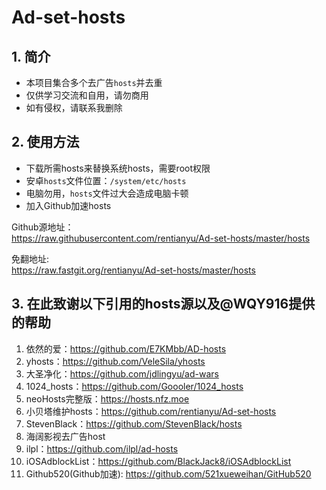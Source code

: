 # Ad-set-hosts

## 1. 简介

- 本项目集合多个去广告`hosts`并去重
- 仅供学习交流和自用，请勿商用
- 如有侵权，请联系我删除

## 2. 使用方法

- 下载所需hosts来替换系统hosts，需要root权限
- 安卓`hosts`文件位置：`/system/etc/hosts`
- 电脑勿用，`hosts`文件过大会造成电脑卡顿
- 加入Github加速hosts   

Github源地址：   
https://raw.githubusercontent.com/rentianyu/Ad-set-hosts/master/hosts   
   
免翻地址:   
https://raw.fastgit.org/rentianyu/Ad-set-hosts/master/hosts   


## 3. 在此致谢以下引用的hosts源以及@WQY916提供的帮助

1. 依然的爱：https://github.com/E7KMbb/AD-hosts   
2. yhosts：https://github.com/VeleSila/yhosts   
3. 大圣净化：https://github.com/jdlingyu/ad-wars 
4. 1024_hosts：https://github.com/Goooler/1024_hosts   
6. neoHosts完整版：https://hosts.nfz.moe   
7. 小贝塔维护hosts：https://github.com/rentianyu/Ad-set-hosts   
8. StevenBlack：https://github.com/StevenBlack/hosts   
9. 海阔影视去广告host
10. ilpl：https://github.com/ilpl/ad-hosts
11. iOSAdblockList：https://github.com/BlackJack8/iOSAdblockList
12. Github520(Github加速): https://github.com/521xueweihan/GitHub520
